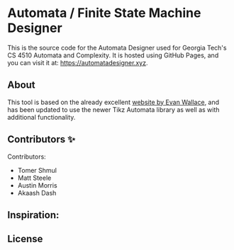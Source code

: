 # Automata / Finite State Machine Designer

This is the source code for the Automata Designer used for Georgia Tech's CS 4510 Automata and Complexity. It is hosted using GitHub Pages, and you can visit it at: https://automatadesigner.xyz.

## About

This tool is based on the already excellent [website by Evan Wallace](http://madebyevan.com/fsm/), and has been updated to use the newer Tikz Automata library as well as with additional functionality.

## Contributors ✨

<!-- ALL-CONTRIBUTORS-LIST:START - Do not remove or modify this section -->
<!-- prettier-ignore-start -->
<!-- markdownlint-disable -->

<!-- markdownlint-restore -->
<!-- prettier-ignore-end -->

<!-- ALL-CONTRIBUTORS-LIST:END -->

Contributors:
- Tomer Shmul
- Matt Steele
- Austin Morris
- Akaash Dash

Inspiration:
- 


## License
